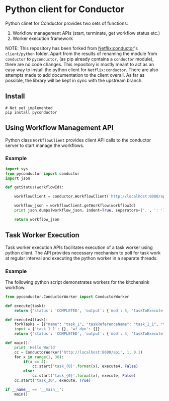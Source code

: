 # Python client for Conductor
Python clinet for Conductor provides two sets of functions:

1. Workflow management APIs (start, terminate, get workflow status etc.)
2. Worker execution framework

NOTE: This repository has been forked from [Netflix:conductor](https://github.com/Netflix/conductor)'s
`client/python` folder. Apart from the results of renaming the module from `conductor` to `pyconductor`,
(as pip already contains a `conductor` module), there are no code changes. This repository is mostly meant
to act as an easy way to install the python client for `Netflix:conductor`. There are also attempts made
to add documentation to the client overall. As far as possible, the library will be kept in sync with
the upstream branch.

## Install

```shell
# Not yet implemented
pip install pyconductor
```

## Using Workflow Management API
Python class ```WorkflowClient``` provides client API calls to the conductor server to start manage the workflows.

### Example

```python
import sys
from pyconductor import conductor
import json

def getStatus(workflowId):

	workflowClient = conductor.WorkflowClient('http://localhost:8080/api')

	workflow_json = workflowClient.getWorkflow(workflowId)
	print json.dumps(workflow_json, indent=True, separators=(',', ': '))

	return workflow_json

```

## Task Worker Execution
Task worker execution APIs facilitates execution of a task worker using python client.
The API provides necessary mechanism to poll for task work at regular interval and executing the python worker in a separate threads.

### Example
The following python script demonstrates workers for the kitchensink workflow.

```python
from pyconductor.ConductorWorker import ConductorWorker

def execute(task):
	return {'status': 'COMPLETED', 'output': {'mod': 5, 'taskToExecute': 'task_1', 'oddEven': 0}}

def execute4(task):
	forkTasks = [{"name": "task_1", "taskReferenceName": "task_1_1", "type": "SIMPLE"},{"name": "sub_workflow_4", "taskReferenceName": "wf_dyn", "type": "SUB_WORKFLOW", "subWorkflowParam": {"name": "sub_flow_1"}}];
	input = {'task_1_1': {}, 'wf_dyn': {}}
	return {'status': 'COMPLETED', 'output': {'mod': 5, 'taskToExecute': 'task_1', 'oddEven': 0, 'dynamicTasks': forkTasks, 'inputs': input}}

def main():
	print 'Hello World'
	cc = ConductorWorker('http://localhost:8080/api', 1, 0.1)
	for x in range(1, 30):
		if(x == 4):
			cc.start('task_{0}'.format(x), execute4, False)
		else:
			cc.start('task_{0}'.format(x), execute, False)
	cc.start('task_30', execute, True)

if __name__ == '__main__':
    main()
```
